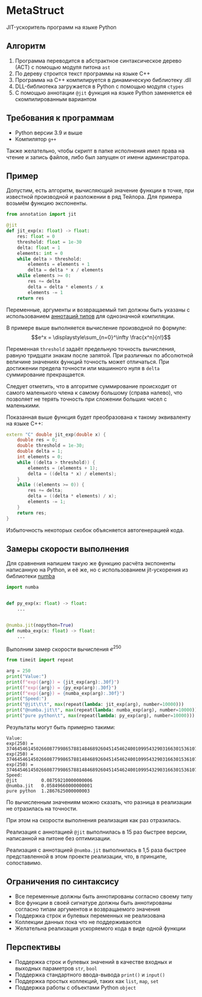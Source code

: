 # MetaStruct

JIT-ускоритель программ на языке Python

## Алгоритм

1. Программа переводится в абстрактное синтаксическое дерево (АСТ) с помощью модуля питона `ast`
2. По дереву строится текст программы на языке C++
3. Программа на C++ компилируется в динамическую библиотеку .dll
4. DLL-библиотека загружается в Python с помощью модуля `ctypes`
5. С помощью аннотации `@jit` функция на языке Python заменяется её скомпилированным вариантом


## Требования к программам

* Python версии 3.9 и выше
* Компилятор `g++`

Также желательно, чтобы скрипт в папке исполнения имел права на чтение и запись файлов, либо был запущен от
имени администратора.

## Пример

Допустим, есть алгоритм, вычисляющий значение функции в точке, при известной производной и разложении 
в ряд Тейлора. Для примера возьмём функцию экспоненты.

```python
from annotation import jit

@jit
def jit_exp(x: float) -> float:
    res: float = 0
    threshold: float = 1e-30
    delta: float = 1
    elements: int = 0
    while delta > threshold:
        elements = elements + 1
        delta = delta * x / elements
    while elements >= 0:
        res += delta
        delta = delta * elements / x
        elements -= 1
    return res
```

Переменные, аргументы и возвращаемый тип должны быть указаны с использованием 
[аннотаций типов](https://docs.python.org/3/library/typing.html) для однозначной компиляции.

В примере выше выполняется вычисление производной по формуле:
$$e^x = \displaystyle\sum_{n=0}^\infty \frac{x^n}{n!}$$

Переменная `threshold` задаёт предельную точность вычисления, равную тридцати знакам после запятой. При
различных по абсолютной величине значениях функций точность может отличаться. При достижении предела точности
или машинного нуля в `delta` суммирование прекращается.

Следует отметить, что в алгоритме суммирование происходит от самого маленького члена к самому большому
(справа налево), что позволяет не терять точность при сложении больших чисел с маленькими.

Показанная выше функция будет преобразована к такому эквиваленту на языке C++:

```cpp
extern "C" double jit_exp(double x) {
    double res = 0;
    double threshold = 1e-30;
    double delta = 1;
    int elements = 0;
    while ((delta > threshold)) {
        elements = (elements + 1);
        delta = ((delta * x) / elements);
    }
    while ((elements >= 0)) {
        res += delta;
        delta = ((delta * elements) / x);
        elements -= 1;
    }
    return res;
}
```

Избыточность некоторых скобок объясняется автогенерацией кода.

## Замеры скорости выполнения

Для сравнения напишем такую же функцию расчёта экспоненты написанную на Python, и её же, но с использованием
jit-ускорения из библиотеки [numba](https://numba.pydata.org/)

```python
import numba


def py_exp(x: float) -> float:
    ...


@numba.jit(nopython=True)
def numba_exp(x: float) -> float:
    ...
```

Выполним замер скорости вычисления $e^{250}$

```python
from timeit import repeat

arg = 250
print("Value:")
print(f"exp({arg}) = {jit_exp(arg):.30f}")
print(f"exp({arg}) = {py_exp(arg):.30f}")
print(f"exp({arg}) = {numba_exp(arg):.30f}")
print("Speed:")
print("@jit\t\t", max(repeat(lambda: jit_exp(arg), number=10000)))
print("@numba.jit\t", max(repeat(lambda: numba_exp(arg), number=10000)))
print("pure python\t", max(repeat(lambda: py_exp(arg), number=10000)))
```

Результаты могут быть примерно такими:
```
Value:
exp(250) = 3746454614502660877998657881484689260451454624001099543290316630153610787704025897267034669677141296546840576.000000000000000000000000000000
exp(250) = 3746454614502660877998657881484689260451454624001099543290316630153610787704025897267034669677141296546840576.000000000000000000000000000000
exp(250) = 3746454614502660877998657881484689260451454624001099543290316630153610787704025897267034669677141296546840576.000000000000000000000000000000
Speed:
@jit		 0.08759210000000006
@numba.jit	 0.05849660000000001
pure python	 1.2867625000000003
```

По вычисленным значениям можно сказать, что разница в реализации не отразилась на точности.

При этом на скорости выполнения реализация как раз отразилась. 

Реализация с аннотацией `@jit` выполнилась
в 15 раз быстрее версии, написанной на питоне без оптимизации. 

Реализация с аннотацией `@numba.jit`
выполнилась в 1,5 раза быстрее представленной в этом проекте реализации, что, в принципе, сопоставимо. 


## Ограничения по синтаксису

* Все переменные должны быть аннотированы согласно своему типу
* Все функции в своей сигнатуре должны быть аннотированы согласно типам аргументов и возвращаемого значения
* Поддержка строк и булевых переменных не реализована
* Коллекции данных пока что не поддерживаются
* Желательна реализация ускоряемого кода в виде одной функции

## Перспективы
* Поддержка строк и булевых значений в качестве входных и выходных параметров `str`, `bool`
* Поддержка стандартного ввода-вывода `print()` и `input()`
* Поддержка простых коллекций, таких как `list`, `map`, `set`
* Поддержка работы с объектами Python `object`